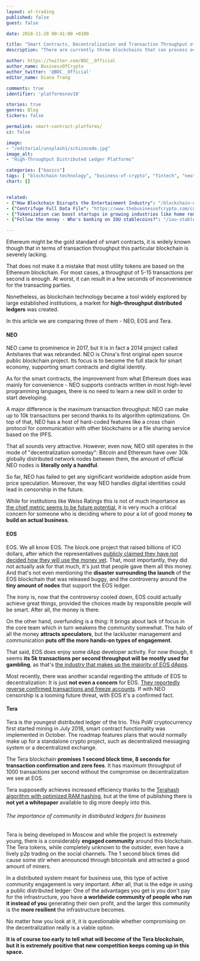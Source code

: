 ```yaml
---
layout: at-trading
published: false
guest: false

date: 2018-11-28 00:41:00 +0100

title: "Smart Contracts, Decentralization and Transaction Throughput of Smart Economy Platforms"
description: "There are currently three blockchains that can process over 1000 transaction per second - NEO, EOS and Tera. NEO's maximum throughput is 10K, EOS gives 5K and Tera 1K. This is a brief comparison of the three blockchains, the value that can be drawn from them and the drawbacks each of them has."

author: https://twitter.com/BOC__Official
author_name: BusinessOfCrypto
author_twitter: '@BOC__Official'
editor_name: Diana Trang

comments: true
identifier: 'platformsnov18'

stories: true
genres: Blog
tickers: false

permalink: smart-contract-platforms/
cz: false

image:
- "/editorial/unsplash1/schizocode.jpg"
image_alt:
- "High-Throughput Distributed Ledger Platforms"

categories: ["basics"]
tags: [ "blockchain-technology", "business-of-crypto", "fintech", "neo", "tera", "legal-disruption", "eos", "tokenomics"]
chart: []


related:
- {"How Blockchain Disrupts the Entertainment Industry": "/blockchain-entertainment-industry/"}
- {"Centrifuge Full Data File": "https://www.thebusinessofcrypto.com/company/centrifuge/"}
- {"Tokenization can boost startups in growing industries like home remodeling": "/tokenization-startup-boost/"}
- {"Follow the money - Who's banking on IOU stablecoins?": "/iou-stablecoins-potential/"}

---
```


Ethereum might be the gold standard of smart contracts, it is widely known though that in terms of transaction throughput this particular blockchain is severely lacking.

That does not make it a mistake that most utility tokens are based on the Ethereum blockchain. For most cases, a throughput of 5-15 transactions per second is enough. At worst, it can result in a few seconds of inconvenience for the transacting parties.

Nonetheless, as blockchain technology became a tool widely explored by large established institutions, a market for **high-throughput distributed ledgers** was created.

In this article we are comparing three of them - NEO, EOS and Tera.

#### NEO

NEO came to prominence in 2017, but it is in fact a 2014 project called Antshares that was rebranded. NEO is China's first original open source public blockchain project. Its focus is to become the full stack for smart economy, supporting smart contracts and digital identity.

As for the smart contracts, the improvement from what Ethereum does was mainly for convenience - NEO supports contracts written in most high-level programming languages, there is no need to learn a new skill in order to start developing.

A major difference is the maximum transaction throughput: NEO can make up to 10k transactions per second thanks to its algorithm optimizations. On top of that, NEO has a host of hard-coded features like a cross chain protocol for communication with other blockchains or a file sharing service based on the IPFS.

That all sounds very attractive. However, even now, NEO still operates in the mode of "decentralization someday": Bitcoin and Ethereum have over 30k globally distributed network nodes between them, the amount of official NEO nodes is **literally only a handful**.

So far, NEO has failed to get any significant worldwide adoption aside from price speculation. Moreover, the way NEO handles digital identities could lead in censorship in the future.

While for institutions like Weiss Ratings this is not of much importance as [the chief metric seems to be future potential](https://weisscryptocurrencyratings.com/news/neo-the-new-big-controversy-443), it is very much a critical concern for someone who is deciding where to pour a lot of good money **to build an actual business**.


#### EOS

EOS. We all know EOS. The block.one project that raised billions of ICO dollars, after which the representatives [publicly claimed they have not decided how they will use the money yet](https://www.thebusinessofcrypto.com/articles/eos-development-news-summer-2018/). That, most importantly, they did not actually ask for that much, it's just that people gave them all this money. And that's not even mentioning the **disaster surrounding the launch** of the EOS blockchain that was released buggy, and the controversy around the **tiny amount of nodes** that support the EOS ledger.

The irony is, now that the controversy cooled down, EOS could actually achieve great things, provided the choices made by responsible people will be smart. After all, the money is there.

On the other hand, overfunding is a thing: It brings about lack of focus in the core team which in turn weakens the community somewhat. The halo of all the money **attracts speculators**, but the lackluster management and communication **puts off the more hands-on types of engagement**.

That said, EOS does enjoy some dApp developer activity. For now though, it seems **its 5k transactions per second throughput will be mostly used for gambling**, as that's  [the industry that makes up the majority of EOS dApps](https://cryptodaily.co.uk/2018/11/eos-dapps-being-taken-over-by-china).

Most recently, there was another scandal regarding the attitude of EOS to decentralization: It is just **not even a concern** for EOS. [They reportedly reverse confirmed transactions and freeze accounts](https://cointelegraph.com/news/eos-proves-yet-again-that-decentralization-is-not-its-priority). If with NEO censorship is a looming future threat, with EOS it's a confirmed fact.

#### Tera

Tera is the youngest distributed ledger of the trio. This PoW cryptocurrency first started mining in July 2018, smart contract functionality was implemented in October. The roadmap features plans that would normally make up for a standalone crypto project, such as decentralized messaging system or a decentralized exchange.

The Tera blockchain **promises 1 second block time, 8 seconds for transaction confirmation and zero fees**. It has maximum throughput of 1000 transactions per second without the compromise on decentralization we see at EOS.

Tera supposedly achieves increased efficiency thanks to the [Terahash algorithm with optimized RAM hashing](https://bitcointalk.org/index.php?topic=4573801.0), but at the time of publishing there is **not yet a whitepaper** available to dig more deeply into this.

###### The importance of community in distributed ledgers for business

Tera is being developed in Moscow and while the project is extremely young, there is a considerably **engaged community** around this blockchain. The Tera tokens, while completely unknown to the outsider, even have a lively p2p trading on the social channels. The 1 second block times did cause some stir when announced through bitcointalk and attracted a good amount of miners.

In a distributed system meant for business use, this type of active community engagement is very important. After all, that is the edge in using a public distributed ledger: One of the advantages you get is you don't pay for the infrastructure, you have **a worldwide community of people who run it instead of you** generating their own profit, and the larger this community is the **more resilient** the infrastructure becomes.

No matter how you look at it, it is questionable whether compromising on the decentralization really is a viable option.

**It is of course too early to tell what will become of the Tera blockchain, but it is extremely positive that new competition keeps coming up in this space.**

